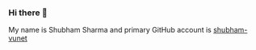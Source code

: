 ### Hi there 👋
My name is Shubham Sharma and primary GitHub account is [shubham-vunet](https://github.com/shubham-vunet)
